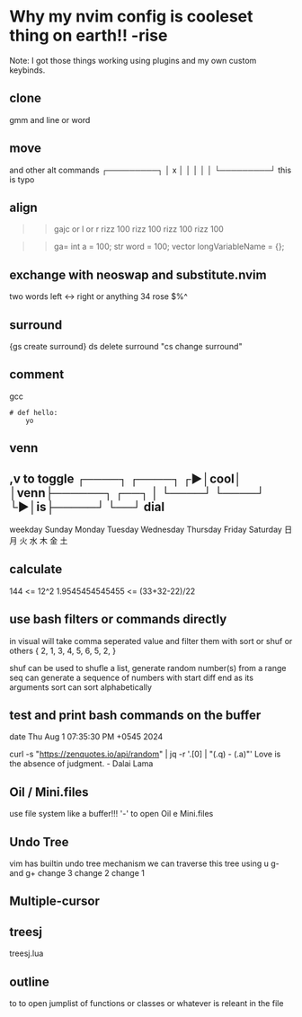 Why my nvim config is cooleset thing on earth!! -rise
=====================================================

Note: I got those things working using plugins and my own custom keybinds.

clone
-----
gmm and <A-S-j>
line or word

move
----
<A-h> <A-j> and other alt commands
┌─────────┐
│     x   │
│         │
│         │
└─────────┘
this is typo

align
----
>>gajc or l or r
rizz 100
rizz 100 rizz 100
rizz 100

>>ga=
int a = 100;
str word = 100;
vector<str> longVariableName = {};

exchange with neoswap and substitute.nvim
-----------------------------------------
 two words left <-> right
         or anything 34 rose $%^

surround
--------
{gs create surround}
ds delete surround
"cs change surround"

comment
-------
gcc
```<!-- python -->
# def hello:
    yo
```
venn
----
<leader>,v to toggle      ┌────┐
 ┌────┐                 ┌►│cool│
 │venn├──────┐ ┌──┐     │ └────┘
 └────┘      └►│is├─────┘
               └──┘
dial
----
weekday 
Sunday Monday Tuesday Wednesday Thursday Friday Saturday
日 月 火 水 木 金 土

calculate 
----------
144 <= 12^2
1.9545454545455 <= (33+32-22)/22

use bash filters or commands directly
-------------------------------------
<A-o> in visual will take comma seperated value and filter them with sort or shuf or others
{ 2, 1, 3, 4, 5, 6, 5, 2, }

shuf can be used to shufle a list, generate random number(s) from a range
seq can generate a sequence of numbers with start diff end as its arguments
sort can sort alphabetically

test and print bash commands on the buffer
------------------------------------------
date
Thu Aug  1 07:35:30 PM +0545 2024

curl -s "https://zenquotes.io/api/random" | jq -r '.[0] | "\(.q) - \(.a)"'
Love is the absence of judgment. - Dalai Lama

Oil / Mini.files
----------------
use file system like a buffer!!!
'-' to open Oil
<leader><leader>e Mini.files


Undo Tree
---------
vim has builtin undo tree mechanism
we can traverse this tree using u <C-r> g- and g+
change 3
change 2
change 1

Multiple-cursor
---------------

treesj
------
treesj.lua

outline
-------
<leader>to to open jumplist of functions or classes or whatever is releant in the file
